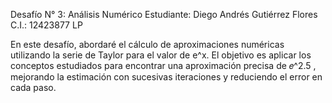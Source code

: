 Desafío N° 3: Análisis Numérico
Estudiante: Diego Andrés Gutiérrez Flores
C.I.: 12423877 LP

En este desafío, abordaré el cálculo de aproximaciones numéricas utilizando la serie de Taylor para el valor de e^x.
El objetivo es aplicar los conceptos estudiados para encontrar una aproximación precisa de 
𝑒^2.5 , mejorando la estimación con sucesivas iteraciones y reduciendo el error en cada paso.
